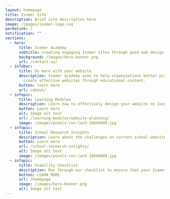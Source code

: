 ```yaml
---
layout: homepage
title: Isomer Site
description: Brief site description here
image: /images/isomer-logo.svg
permalink: /
notification: ""
sections:
  - hero:
      title: Isomer Academy
      subtitle: Creating engaging Isomer sites through good web design practices.
      background: /images/hero-banner.png
      url: /contact-us/
  - infobar:
      title: Do more with your website
      description: Isomer academy aims to help organisations better plan, design, and
        create effective websites through educational content.
      button: learn more
      url: /about/
  - infopic:
      title: Learning Modules
      description: Learn how to effectively design your website on Isomer.
      button: Learn more
      alt: Image alt text
      url: /learning-modules/website-planning/
      image: /images/pexels-ron-lach-10646609.jpg
  - infopic:
      title: School Research Insights
      description: Learn about the challenges on current school websites.
      button: Learn more
      url: /school-research-insights/
      alt: Image alt text
      image: /images/pexels-ron-lach-10646609.jpg
  - infopic:
      title: Usability Checklist
      description: Run through our checklist to ensure that your Isomer site is ready to go.
      button: LEARN MORE
      url: /homepage
      image: /images/hero-banner.png
      alt: Image alt text
---
```

